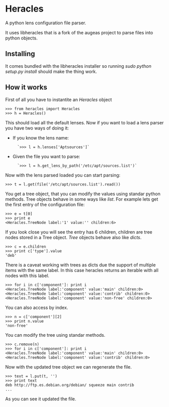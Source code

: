 Heracles
========

A python lens configuration file parser.

It uses libheracles that is a fork of the augeas project to parse files
into python objects.

Installing
----------

It comes bundled with the libheracles installer so running *sudo 
python setup.py install* should make the thing work.

How it works
------------

First of all you have to instantite an *Heracles* object
```
>>> from heracles import Heracles
>>> h = Heracles()
```

This should load all the default lenses. Now if you want to load a 
lens parser you have two ways of doing it:

* If you know the lens name:

        `>>> l = h.lenses['Aptsources']`

* Given the file you want to parse:

        `>>> l = h.get_lens_by_path('/etc/apt/sources.list')`

Now with the lens parsed loaded you can start parsing:

`>>> t = l.get(file('/etc/apt/sources.list').read())`

You get a tree object, that you can modify the values using 
standar python methods. Tree objects behave in some ways like *list*.
For example lets get the first entry of the configuration file:

```
>>> e = t[0]
>>> print e
<Heracles.TreeNode label:'1' value:'' children:6>
```

If you look close you will see the entry has 6 children, children
are tree nodes stored in a Tree object. *Tree* objects behave also like 
*dicts*.

```
>>> c = e.children
>>> print c['type'].value
'deb'
```

There is a caveat working with trees as dicts due the support of multiple
items with the same label. In this case heracles returns an iterable with
all nodes with this label.

```
>>> for i in c['component']: print i
<Heracles.TreeNode label:'component' value:'main' children:0>
<Heracles.TreeNode label:'component' value:'contrib' children:0>
<Heracles.TreeNode label:'component' value:'non-free' children:0>
```

You can also access by index.

```
>>> n = c['component'][2]
>>> print n.value
'non-free'
```

You can modify the tree using standar methods.

```
>>> c.remove(n)
>>> for i in c['component']: print i
<Heracles.TreeNode label:'component' value:'main' children:0>
<Heracles.TreeNode label:'component' value:'contrib' children:0>
```

Now with the updated tree object we can regenerate the file.

```
>>> text = l.put(t, '')
>>> print text
deb http://ftp.es.debian.org/debian/ squeeze main contrib
...
```

As you can see it updated the file.
